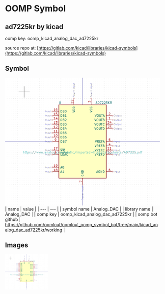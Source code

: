 # OOMP Symbol  
## ad7225kr  by kicad  
  
oomp key: oomp_kicad_analog_dac_ad7225kr  
  
source repo at: [https://gitlab.com/kicad/libraries/kicad-symbols](https://gitlab.com/kicad/libraries/kicad-symbols)  
## Symbol  
  
[![working.png](working_600.png)](working.png)  
| name | value | 
| --- | --- | 
| symbol name | Analog_DAC | 
| library name | Analog_DAC | 
| oomp key | oomp_kicad_analog_dac_ad7225kr | 
| oomp bot github | https://github.com/oomlout/oomlout_oomp_symbol_bot/tree/main/kicad_analog_dac_ad7225kr/working | 
## Images  
  
[![working.png](working_140.png)](working.png)  
